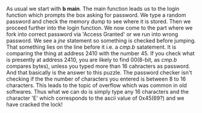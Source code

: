 As usual we start with **b main**. The main function leads us to the login function which prompts the box asking for password. We type a 
random password and check the memory dump to see where it is stored. Then we proceed further into the login function. We now come to the 
part where we fork into correct password via 'Access Granted' or we run into wrong password. We see a *jne* statement so something is checked
before jumping. That something lies on the line before it i.e. a *cmp.b* satatement. It is comparing the thing at address 2410 with the number
45. If you check what is presently at address 2410, you are likely to find 00(8-bit, as *cmp.b* compares bytes), unless you typed more than
16 cahracters as password. And that basically is the answer to this puzzle. The password checker isn't checking if the the number of characters 
you entered is between 8 to 16 characters. This leads to the topic of overflow which was common in old softwares. Thus what we can do is 
simply type any 16 characters and the character 'E' which corresponds to the ascii value of 0x45(69?) and we have cracked the lock!
